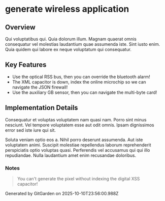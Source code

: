 # generate wireless application

## Overview
Qui voluptatibus qui. Quia dolorum illum. Magnam quaerat omnis consequatur vel molestias laudantium quae assumenda iste. Sint iusto enim. Quia quidem qui labore ex neque voluptatum qui consequatur.

## Key Features
- Use the optical RSS bus, then you can override the bluetooth alarm!
- The XML capacitor is down, index the online microchip so we can navigate the JSON firewall!
- Use the auxiliary GB sensor, then you can navigate the multi-byte card!

## Implementation Details
Consequatur et voluptas voluptatem nam quasi nam. Porro sint minus nesciunt. Vel tempore voluptatem esse aut odit omnis. Ipsam dignissimos error sed iste iure qui sit.
 Soluta veniam optio eos a. Nihil porro deserunt assumenda. Aut iste voluptatem animi. Suscipit molestiae repellendus laborum reprehenderit perspiciatis optio voluptas quasi. Perferendis vel accusamus qui qui illo repudiandae. Nulla laudantium amet enim recusandae doloribus.

### Notes
> You can't generate the pixel without indexing the digital XSS capacitor!

Generated by GitGarden on 2025-10-10T23:56:00.988Z